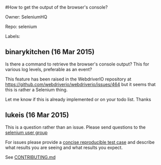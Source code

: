 #How to get the output of the browser's console?

Owner: SeleniumHQ

Repo: selenium

Labels: 

## binarykitchen (16 Mar 2015)

Is there a command to retrieve the browser's console output? This for various log levels, preferable as an event?

This feature has been raised in the WebdriverIO repository at https://github.com/webdriverio/webdriverio/issues/464 but it seems that this is rather a Selenium thing.

Let me know if this is already implemented or on your todo list. Thanks


## lukeis (16 Mar 2015)

This is a question rather than an issue. Please send questions to the [selenium user group](https://groups.google.com/forum/#!forum/selenium-users)

For issues please provide a [concise reproducible test case](http://sscce.org/) and describe what results you are seeing and what results you expect.

See [CONTRIBUTING.md](https://github.com/SeleniumHQ/selenium/blob/master/CONTRIBUTING.md#issue-contributions)


